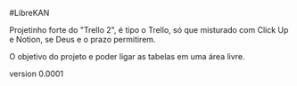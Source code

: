 #LibreKAN

Projetinho forte do "Trello 2", é tipo o Trello, só que misturado com Click Up e Notion, se Deus e o prazo permitirem.

O objetivo do projeto e poder ligar as tabelas em uma área livre.

























version 0.0001
